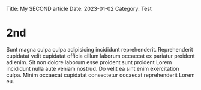 Title: My SECOND article
Date: 2023-01-02
Category: Test

# 2nd
Sunt magna culpa culpa adipisicing incididunt reprehenderit. Reprehenderit cupidatat velit cupidatat officia cillum laborum occaecat ex pariatur proident ad enim. Sit non dolore laborum esse proident sunt proident Lorem incididunt nulla aute veniam nostrud. Do velit ea sint enim exercitation culpa. Minim occaecat cupidatat consectetur occaecat reprehenderit Lorem eu.
